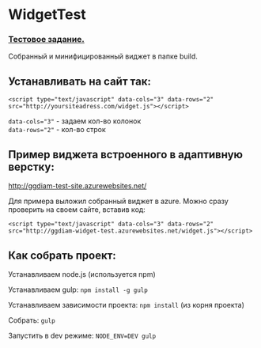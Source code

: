 # WidgetTest

### [Тестовое задание.](https://github.com/ggdiam/WidgetTest/blob/master/spec/README.md)

Собранный и минифицированный виджет в папке build.

## Устанавливать на сайт так:
```
<script type="text/javascript" data-cols="3" data-rows="2" src="http://yoursiteadress.com/widget.js"></script>
```

```data-cols="3"``` - задаем кол-во колонок<br/>
```data-rows="2"``` - кол-во строк

## Пример виджета встроенного в адаптивную верстку:
http://ggdiam-test-site.azurewebsites.net/

Для примера выложил собранный виджет в azure.
Можно сразу проверить на своем сайте, вставив код:
```
<script type="text/javascript" data-cols="3" data-rows="2" src="http://ggdiam-widget-test.azurewebsites.net/widget.js"></script>
```

## Как собрать проект:

Устанавливаем node.js (используется npm)

Устанавливаем gulp: ```npm install -g gulp```

Устанавливаем зависимости проекта: ```npm install``` (из корня проекта)

Собрать: ```gulp```

Запустить в dev режиме: ```NODE_ENV=DEV gulp```
